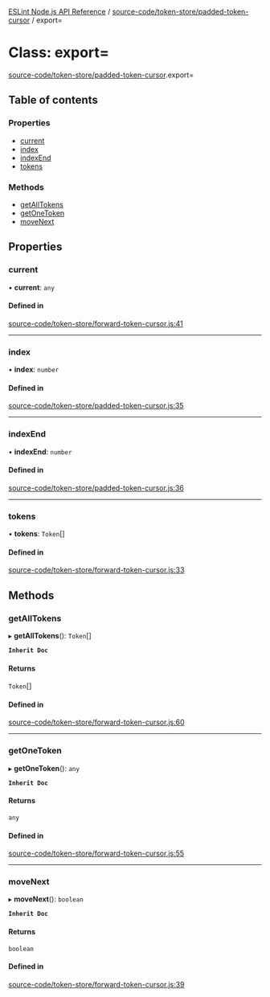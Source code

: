 [ESLint Node.js API Reference](../index.md) / [source-code/token-store/padded-token-cursor](../modules/source_code_token_store_padded_token_cursor.md) / export=

# Class: export=

[source-code/token-store/padded-token-cursor](../modules/source_code_token_store_padded_token_cursor.md).export=

## Table of contents

### Properties

* [current](source_code_token_store_padded_token_cursor.export_.md#current)
* [index](source_code_token_store_padded_token_cursor.export_.md#index)
* [indexEnd](source_code_token_store_padded_token_cursor.export_.md#indexend)
* [tokens](source_code_token_store_padded_token_cursor.export_.md#tokens)

### Methods

* [getAllTokens](source_code_token_store_padded_token_cursor.export_.md#getalltokens)
* [getOneToken](source_code_token_store_padded_token_cursor.export_.md#getonetoken)
* [moveNext](source_code_token_store_padded_token_cursor.export_.md#movenext)

## Properties

### current

• **current**: `any`

#### Defined in

[source-code/token-store/forward-token-cursor.js:41](https://github.com/bpmutter/eslint/blob/fd0ad7338/lib/source-code/token-store/forward-token-cursor.js#L41)

___

### index

• **index**: `number`

#### Defined in

[source-code/token-store/padded-token-cursor.js:35](https://github.com/bpmutter/eslint/blob/fd0ad7338/lib/source-code/token-store/padded-token-cursor.js#L35)

___

### indexEnd

• **indexEnd**: `number`

#### Defined in

[source-code/token-store/padded-token-cursor.js:36](https://github.com/bpmutter/eslint/blob/fd0ad7338/lib/source-code/token-store/padded-token-cursor.js#L36)

___

### tokens

• **tokens**: `Token`[]

#### Defined in

[source-code/token-store/forward-token-cursor.js:33](https://github.com/bpmutter/eslint/blob/fd0ad7338/lib/source-code/token-store/forward-token-cursor.js#L33)

## Methods

### getAllTokens

▸ **getAllTokens**(): `Token`[]

**`Inherit Doc`**

#### Returns

`Token`[]

#### Defined in

[source-code/token-store/forward-token-cursor.js:60](https://github.com/bpmutter/eslint/blob/fd0ad7338/lib/source-code/token-store/forward-token-cursor.js#L60)

___

### getOneToken

▸ **getOneToken**(): `any`

**`Inherit Doc`**

#### Returns

`any`

#### Defined in

[source-code/token-store/forward-token-cursor.js:55](https://github.com/bpmutter/eslint/blob/fd0ad7338/lib/source-code/token-store/forward-token-cursor.js#L55)

___

### moveNext

▸ **moveNext**(): `boolean`

**`Inherit Doc`**

#### Returns

`boolean`

#### Defined in

[source-code/token-store/forward-token-cursor.js:39](https://github.com/bpmutter/eslint/blob/fd0ad7338/lib/source-code/token-store/forward-token-cursor.js#L39)
